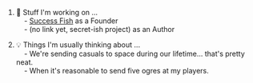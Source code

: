 1. 💭 Stuff I'm working on ...  
&nbsp;&nbsp;&nbsp;&nbsp;- <a href="https://success.fish/" target="_blank">Success Fish</a> as a Founder  
&nbsp;&nbsp;&nbsp;&nbsp;- (no link yet, secret-ish project) as an Author  

  
2. 💡 Things I'm usually thinking about ...  
&nbsp;&nbsp;&nbsp;&nbsp;- We're sending casuals to space during our lifetime... that's pretty neat.  
&nbsp;&nbsp;&nbsp;&nbsp;- When it's reasonable to send five ogres at my players.  
